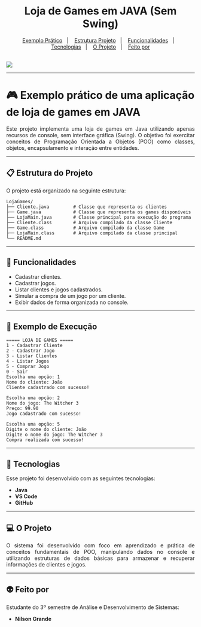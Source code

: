 <h1 align="center"> Loja de Games em JAVA (Sem Swing) </h1>

<p align="center">
  <a href="#exemplo-prático-de-uma-aplicação-de-loja-de-games-em-java">Exemplo Prático</a>&nbsp;&nbsp;&nbsp;|&nbsp;&nbsp;&nbsp;
  <a href="#estrutura-do-projeto">Estrutura Projeto</a>&nbsp;&nbsp;&nbsp;|&nbsp;&nbsp;&nbsp;
  <a href="#funcionalidades">Funcionalidades</a>&nbsp;&nbsp;&nbsp;|&nbsp;&nbsp;&nbsp;
  <a href="#-tecnologias">Tecnologias</a>&nbsp;&nbsp;&nbsp;|&nbsp;&nbsp;&nbsp;
  <a href="#-o-projeto">O Projeto</a>&nbsp;&nbsp;&nbsp;|&nbsp;&nbsp;&nbsp;
  <a href="#-feito-por">Feito por</a>
</p>
<br>

<a href="https://github.com/Ncgrande">
  <img align="center" src="https://img.shields.io/static/v1?label=github&message=NilsonGrande&color=7159c1&style=for-the-badge&logo=ghost"/>
</a>

---

# 🎮 Exemplo prático de uma aplicação de loja de games em JAVA

<p align="justify">
Este projeto implementa uma loja de games em Java utilizando apenas recursos de console, sem interface gráfica (Swing).  
O objetivo foi exercitar conceitos de Programação Orientada a Objetos (POO) como classes, objetos, encapsulamento e interação entre entidades.
</p>

---

## 📋 Estrutura do Projeto

O projeto está organizado na seguinte estrutura:

```
LojaGames/
├── Cliente.java         # Classe que representa os clientes
├── Game.java            # Classe que representa os games disponíveis
├── LojaMain.java        # Classe principal para execução do programa
├── Cliente.class        # Arquivo compilado da classe Cliente
├── Game.class           # Arquivo compilado da classe Game
├── LojaMain.class       # Arquivo compilado da classe principal
└── README.md
```

---

## 📌 Funcionalidades

- Cadastrar clientes.
- Cadastrar jogos.
- Listar clientes e jogos cadastrados.
- Simular a compra de um jogo por um cliente.
- Exibir dados de forma organizada no console.

---

## 📜 Exemplo de Execução

```
===== LOJA DE GAMES =====
1 - Cadastrar Cliente
2 - Cadastrar Jogo
3 - Listar Clientes
4 - Listar Jogos
5 - Comprar Jogo
0 - Sair
Escolha uma opção: 1
Nome do cliente: João
Cliente cadastrado com sucesso!

Escolha uma opção: 2
Nome do jogo: The Witcher 3
Preço: 99.90
Jogo cadastrado com sucesso!

Escolha uma opção: 5
Digite o nome do cliente: João
Digite o nome do jogo: The Witcher 3
Compra realizada com sucesso!
```

---

## 🚀 Tecnologias

Esse projeto foi desenvolvido com as seguintes tecnologias:

- **Java**
- **VS Code**
- **GitHub**

---

## 💻 O Projeto

<p align="justify">
O sistema foi desenvolvido com foco em aprendizado e prática de conceitos fundamentais de POO, manipulando dados no console e utilizando estruturas de dados básicas para armazenar e recuperar informações de clientes e jogos.
</p>

---

## 👽 Feito por

Estudante do 3º semestre de Análise e Desenvolvimento de Sistemas:

- **Nilson Grande**

